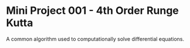 # Mini Project 001 - 4th Order Runge Kutta 
A common algorithm used to computationally solve differential equations.
